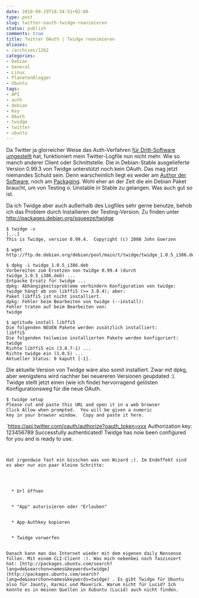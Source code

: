 ```yaml
---
date: 2010-09-29T18:34:51+02:00
type: post
slug: twitter-oauth-twidge-reanimieren
status: publish
comments: true
title: Twitter OAuth | Twidge reanimieren
aliases:
- /archives/1262
categories:
- Debian
- General
- Linux
- PlanetenBlogger
- Ubuntu
tags:
- API
- auth
- debian
- Key
- OAuth
- twidge
- twitter
- ubuntu
---
```


Da Twitter ja glorreicher Weise das Auth-Verfahren [für Dritt-Software umgestellt](http://disfunctions.de/tutorials/twitter-oauth-gwibber-upgraden/) hat, funktioniert mein Twitter-Logfile nun nicht mehr. Wie so manch anderer Client oder Schnittstelle. Die in Debian-Stable ausgelieferte Version 0.99.3 von Twidge unterstützt noch kein OAuth. Das mag jetzt niemandes Schuld sein. Denn warscheinlich liegt es weder am [Author der Software](http://github.com/jgoerzen/twidge), noch am [Packaging](http://packages.debian.org/squeeze/twidge). Wohl eher an der Zeit die ein Debian Paket braucht, um von Testing o. Unstable in Stable zu gelangen. Was auch gut so ist.

Da ich Twidge aber auch außerhalb des Logfiles sehr gerne benutze, behob ich das Problem durch Installieren der Testing-Version. Zu finden unter http://packages.debian.org/squeeze/twidge

```
$ twidge -v
[...]
This is Twidge, version 0.99.4.  Copyright (c) 2008 John Goerzen
```


```
$ wget http://ftp.de.debian.org/debian/pool/main/t/twidge/twidge_1.0.5_i386.deb
```


```
$ dpkg -i twidge_1.0.5_i386.deb
Vorbereiten zum Ersetzen von twidge 0.99.4 (durch twidge_1.0.5_i386.deb) ...
Entpacke Ersatz für twidge ...
dpkg: Abhängigkeitsprobleme verhindern Konfiguration von twidge:
twidge hängt ab von libffi5 (>= 3.0.4); aber:
Paket libffi5 ist nicht installiert.
dpkg: Fehler beim Bearbeiten von twidge (--install):
Fehler traten auf beim Bearbeiten von:
twidge
```


```
$ aptitude install libffi5
Die folgenden NEUEN Pakete werden zusätzlich installiert:
libffi5
Die folgenden teilweise installierten Pakete werden konfiguriert:
twidge
Richte libffi5 ein (3.0.7-1) ...
Richte twidge ein (1.0.5) ...
Aktueller Status: 0 kaputt [-1].
```


Die aktuelle Version von Twidge wäre also somit installiert. Zwar mit dpkg, aber wenigstens wird nachher bei neuereren Versionen geupdated :). Twidge stellt jetzt einen (wie ich finde) hervorragend gelösten Konfigurationsweg für die neue OAuth.

```
$ twidge setup
Please cut and paste this URL and open it in a web browser
Click Allow when prompted.  You will be given a numeric
key in your browser window.  Copy and paste it here.
```
`https://api.twitter.com/oauth/authorize?oauth_token=xxx
Authorization key: 123456789
Successfully authenticated!
Twidge has now been configured for you and is ready to use.
```


Hat irgendwie fast ein bisschen was von Wizard ;). Im Endeffekt sind es aber nur ein paar kleine Schritte:



	
  * Url öffnen

	
  * "App" autorisieren oder "Erlauben"

	
  * App-Authkey kopieren

	
  * Twidge vorwerfen


Danach kann man das Internet wieder mit dem eigenen daily Nonsense füllen. Mit einem CLI-Client :). Was mich nebenbei noch fasziniert hat: [http://packages.ubuntu.com/search?lang=de&searchon=names&keywords=twidge](http://packages.ubuntu.com/search?lang=de&searchon=names&keywords=twidge) . Es gibt Twidge für Ubuntu also für Jaunty, Karmic und Maverick. Warum nicht für Lucid? Ich konnte es in meinen Quellen in Xubuntu (Lucid) auch nicht finden.
